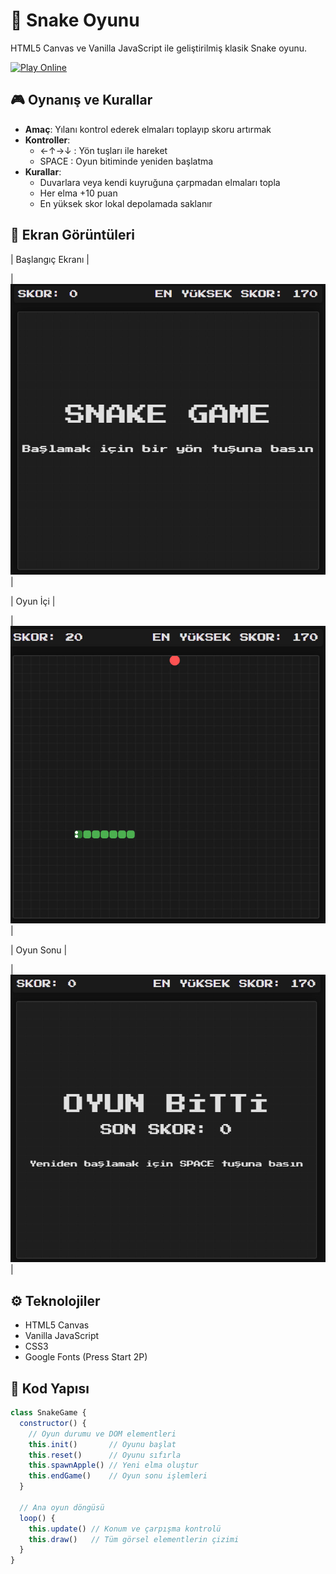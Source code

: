 # 🐍 Snake Oyunu

HTML5 Canvas ve Vanilla JavaScript ile geliştirilmiş klasik Snake oyunu.

[![Play Online](https://img.shields.io/badge/Play-GitHub%20Pages-blue)](https://rezoD51.github.io/SnakeGame/)
## 🎮 Oynanış ve Kurallar
- **Amaç**: Yılanı kontrol ederek elmaları toplayıp skoru artırmak
- **Kontroller**:
  - ←↑→↓ : Yön tuşları ile hareket
  - SPACE : Oyun bitiminde yeniden başlatma
- **Kurallar**:
  - Duvarlara veya kendi kuyruğuna çarpmadan elmaları topla
  - Her elma +10 puan
  - En yüksek skor lokal depolamada saklanır

## 📸 Ekran Görüntüleri

| Başlangıç Ekranı |   

|![Start Screen](Snake-Oyunu/assets/screenshots/start.png) |

| Oyun İçi |

|![Gameplay](Snake-Oyunu/assets/screenshots/gameplay.png) |

| Oyun Sonu | 

|![Gameend](Snake-Oyunu/assets/screenshots/gameend.png) |

## ⚙️ Teknolojiler
- HTML5 Canvas
- Vanilla JavaScript
- CSS3
- Google Fonts (Press Start 2P)

## 📁 Kod Yapısı
```javascript
class SnakeGame {
  constructor() {
    // Oyun durumu ve DOM elementleri
    this.init()       // Oyunu başlat
    this.reset()      // Oyunu sıfırla
    this.spawnApple() // Yeni elma oluştur
    this.endGame()    // Oyun sonu işlemleri
  }
  
  // Ana oyun döngüsü
  loop() {
    this.update() // Konum ve çarpışma kontrolü
    this.draw()   // Tüm görsel elementlerin çizimi
  }
}

